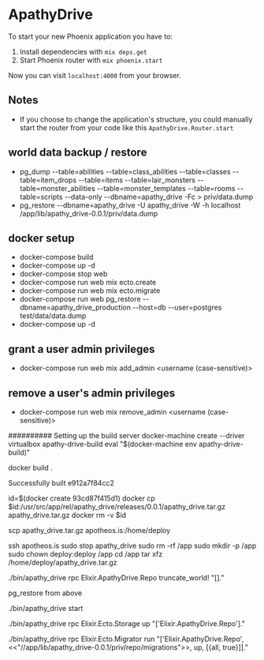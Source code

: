 # ApathyDrive

To start your new Phoenix application you have to:

1. Install dependencies with `mix deps.get`
2. Start Phoenix router with `mix phoenix.start`

Now you can visit `localhost:4000` from your browser.


## Notes

* If you choose to change the application's structure, you could manually start the router from your code like this `ApathyDrive.Router.start`

## world data backup / restore
* pg_dump --table=abilities --table=class_abilities --table=classes --table=item_drops --table=items --table=lair_monsters --table=monster_abilities --table=monster_templates --table=rooms --table=scripts --data-only --dbname=apathy_drive -Fc > priv/data.dump
* pg_restore --dbname=apathy_drive -U apathy_drive -W -h localhost /app/lib/apathy_drive-0.0.1/priv/data.dump


## docker setup
* docker-compose build
* docker-compose up -d
* docker-compose stop web
* docker-compose run web mix ecto.create
* docker-compose run web mix ecto.migrate
* docker-compose run web pg_restore --dbname=apathy_drive_production --host=db --user=postgres test/data/data.dump
* docker-compose up -d

## grant a user admin privileges
* docker-compose run web mix add_admin <username (case-sensitive)>

## remove a user's admin privileges
* docker-compose run web mix remove_admin <username (case-sensitive)>

##########
Setting up the build server
docker-machine create --driver virtualbox apathy-drive-build
eval "$(docker-machine env apathy-drive-build)"

docker build .

Successfully built e912a7f84cc2

id=$(docker create 93cd87f415d1)
docker cp $id:/usr/src/app/rel/apathy_drive/releases/0.0.1/apathy_drive.tar.gz apathy_drive.tar.gz
docker rm -v $id

scp apathy_drive.tar.gz apotheos.is:/home/deploy

ssh apotheos.is
sudo stop apathy_drive
sudo rm -rf /app
sudo mkdir -p /app
sudo chown deploy:deploy /app
cd /app
tar xfz /home/deploy/apathy_drive.tar.gz

./bin/apathy_drive rpc Elixir.ApathyDrive.Repo truncate_world! "[]."

pg_restore from above

./bin/apathy_drive start

./bin/apathy_drive rpc Elixir.Ecto.Storage up "['Elixir.ApathyDrive.Repo']."

./bin/apathy_drive rpc Elixir.Ecto.Migrator run "['Elixir.ApathyDrive.Repo', <<\"//app/lib/apathy_drive-0.0.1/priv/repo/migrations\">>, up, [{all, true}]]."

